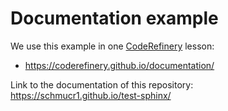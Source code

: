 # Documentation example

We use this example in one [CodeRefinery](https://coderefinery.org/) lesson:
- https://coderefinery.github.io/documentation/

Link to the documentation of this repository:  
https://schmucr1.github.io/test-sphinx/
